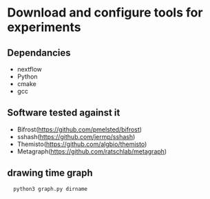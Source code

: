 
# Download and configure tools for experiments

## Dependancies
- nextflow
- Python
- cmake
- gcc

## Software tested against it 
- Bifrost(https://github.com/pmelsted/bifrost)
- sshash(https://github.com/jermp/sshash)
- Themisto(https://github.com/algbio/themisto)
- Metagraph(https://github.com/ratschlab/metagraph)


## drawing time graph
```bash
  python3 graph.py dirname
```
